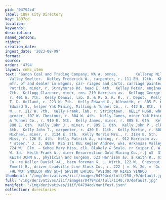 ```yaml
---
pid: '04794cd'
label: 1897 City Directory
key: 1897cd
location: 
keywords: 
description: 
named_persons: 
rights: 
creation_date: 
ingest_date: '2023-08-09'
format: 
source: 
order: '4794'
layout: cmhc_item
text: 'Ganon Coal and Trading Company, WA A. omnes,        Kellerup Nils, wks. Arkansas
  Valley Smelter.  Kelley Frederick W., carpenter, r. 111 EH. 12th.  KELLEY J. HENRY,
  mfr. of and dealer in wagons, car- riages and carts, carriage painter, 201 W. 3d.  Kelley
  Patrick, miner, r. Strayhorse Rd. head E. 4th.  Kelley Peter, engineer, r. 700 E.
  7th.  Kellogg Clarence, miner, rms. 210 Harrison av.  Kellogg George W., mining,
  r. 401 E. 7th.  Kelly Dennis, lab. D. & R. G. R. R., r. Depot.  Kelly Edward, hostler
  T. D. Holland, r. 223 W. 7th.  Kelly Edward G., blksmith, r. 805 E. 6th.  Kelly
  Edward 8., helper Yak Mining, Milling & Tunnel Co., r. 412 E. 8th.  Kelly Edward
  W., r. 217 W. 7th,  Kelly Frank, lab, r. Stringtown.  KELLY HUGH, whol. and retail
  grocer, 107 W. Chestnut, r. 304 W. 4th.  Kelly James, miner Yak Mining, Milling
  & Tunnel Co., r. 910 E. 5th.  Kelly James, miner, r. 805 E. 6th.  Kelly John, r.
  808 E. 6th.  Kelly John J., miner, r. 805 E. 6th.  Kelly John P., clk, r. 805 E.
  6th.  Kelly John T., carpenter, r. 420 E. 11th.  Kelly Martin, r. 808 E. 6th.  Kelly
  Michael, miner, r. 3134 E. 5th.  Kelly Morris Mrs., r. 3184 E. 5th.  Kelly Nellie
  Miss, r. 126 E. 4th.  Kelly Patrick A., mining, r. 912 Harrison av.  PICTURE FRAMES,
  * steer." J. J, QUIN  KEG 171 KEL Kegler Andrew, wks. Arkansas Valley Smelter, r.
  724 W.  Elm. — Kehoe Mary Miss, clk. Blakely & Smale. rr Keiper G. W. Mrs., r. 125
  W. 3d.  Keith Frank A., miner Resurrection Gold Mining Co.,r.| oS  314 W. 8th. _
  KEITH JOHN G., physician and surgeon, 523 Harrison av. a Keith R., miner Ibex Mining
  Co. re Keller Daniel <A., barn foreman G. L. Wirth, 122 W.  Chestnut. So Keller
  Emmett B., driver Leadville Live Stock Co., r. 222 | =  W. 2d. =  Gc cs.> eo  ‘NIXS
  FHL WOT SNOILOT ANV a@=| SHVIUO LHTIOL “AVId0d NV HIXIS YINHOO       '
thumbnail: "/img/derivatives/iiif/images/04794cd/full/250,/0/default.jpg"
full: "/img/derivatives/iiif/images/04794cd/full/1140,/0/default.jpg"
manifest: "/img/derivatives/iiif/04794cd/manifest.json"
collection: directories
---
```

